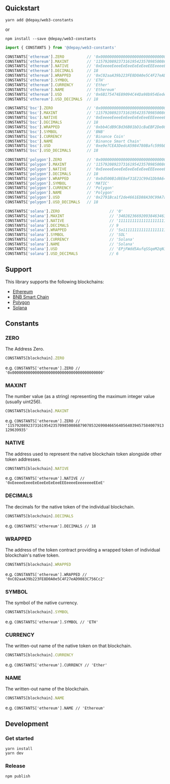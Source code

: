 ## Quickstart

```
yarn add @depay/web3-constants
```

or 

```
npm install --save @depay/web3-constants
```

```javascript
import { CONSTANTS } from '@depay/web3-constants'

CONSTANTS['ethereum'].ZERO          // '0x0000000000000000000000000000000000000000'
CONSTANTS['ethereum'].MAXINT        // '115792089237316195423570985008687907853269984665640564039457584007913129639935'
CONSTANTS['ethereum'].NATIVE        // '0xEeeeeEeeeEeEeeEeEeEeeEEEeeeeEeeeeeeeEEeE'
CONSTANTS['ethereum'].DECIMALS      // 18
CONSTANTS['ethereum'].WRAPPED       // '0xC02aaA39b223FE8D0A0e5C4F27eAD9083C756Cc2'
CONSTANTS['ethereum'].SYMBOL        // 'ETH'
CONSTANTS['ethereum'].CURRENCY      // 'Ether'
CONSTANTS['ethereum'].NAME          // 'Ethereum'
CONSTANTS['ethereum'].USD           // '0x6B175474E89094C44Da98b954EedeAC495271d0F' (DAI)
CONSTANTS['ethereum'].USD_DECIMALS  // 18

CONSTANTS['bsc'].ZERO               // '0x0000000000000000000000000000000000000000'
CONSTANTS['bsc'].MAXINT             // '115792089237316195423570985008687907853269984665640564039457584007913129639935'
CONSTANTS['bsc'].NATIVE             // '0xEeeeeEeeeEeEeeEeEeEeeEEEeeeeEeeeeeeeEEeE'
CONSTANTS['bsc'].DECIMALS           // 18
CONSTANTS['bsc'].WRAPPED            // '0xbb4CdB9CBd36B01bD1cBaEBF2De08d9173bc095c'
CONSTANTS['bsc'].SYMBOL             // 'BNB'
CONSTANTS['bsc'].CURRENCY           // 'Binance Coin'
CONSTANTS['bsc'].NAME               // 'Binance Smart Chain'
CONSTANTS['bsc'].USD                // '0xe9e7CEA3DedcA5984780Bafc599bD69ADd087D56' (BUSD)
CONSTANTS['bsc'].USD_DECIMALS       // 18

CONSTANTS['polygon'].ZERO           // '0x0000000000000000000000000000000000000000'
CONSTANTS['polygon'].MAXINT         // '115792089237316195423570985008687907853269984665640564039457584007913129639935'
CONSTANTS['polygon'].NATIVE         // '0xEeeeeEeeeEeEeeEeEeEeeEEEeeeeEeeeeeeeEEeE'
CONSTANTS['polygon'].DECIMALS       // 18
CONSTANTS['polygon'].WRAPPED        // '0x0d500B1d8E8eF31E21C99d1Db9A6444d3ADf1270'
CONSTANTS['polygon'].SYMBOL         // 'MATIC'
CONSTANTS['polygon'].CURRENCY       // 'Polygon'
CONSTANTS['polygon'].NAME           // 'Polygon'
CONSTANTS['polygon'].USD            // '0x2791Bca1f2de4661ED88A30C99A7a9449Aa84174' (USDC)
CONSTANTS['polygon'].USD_DECIMALS   // 18

CONSTANTS['solana'].ZERO                      // '0'
CONSTANTS['solana'].MAXINT                    // '340282366920938463463374607431768211455'
CONSTANTS['solana'].NATIVE                    // '11111111111111111111111111111111'
CONSTANTS['solana'].DECIMALS                  // 9
CONSTANTS['solana'].WRAPPED                   // 'So11111111111111111111111111111111111111112'
CONSTANTS['solana'].SYMBOL                    // 'SOL'
CONSTANTS['solana'].CURRENCY                  // 'Solana'
CONSTANTS['solana'].NAME                      // 'Solana'
CONSTANTS['solana'].USD                       // 'EPjFWdd5AufqSSqeM2qN1xzybapC8G4wEGGkZwyTDt1v' (USDC)
CONSTANTS['solana'].USD_DECIMALS              // 6
```

## Support

This library supports the following blockchains:

- [Ethereum](https://ethereum.org)
- [BNB Smart Chain](https://www.binance.org/smartChain)
- [Polygon](https://polygon.technology)
- [Solana](https://solana.com/)

## Constants

### ZERO

The Address Zero.

```javascript
CONSTANTS[blockchain].ZERO
```

e.g. `CONSTANTS['ethereum'].ZERO // '0x0000000000000000000000000000000000000000'`

### MAXINT

The number value (as a string) representing the maximum integer value (usually uint256).

```javascript
CONSTANTS[blockchain].MAXINT
```

e.g. `CONSTANTS['ethereum'].ZERO // '115792089237316195423570985008687907853269984665640564039457584007913129639935'`

### NATIVE

The address used to represent the native blockchain token alongside other token addresses.

```javascript
CONSTANTS[blockchain].NATIVE
```

e.g. `CONSTANTS['ethereum'].NATIVE // '0xEeeeeEeeeEeEeeEeEeEeeEEEeeeeEeeeeeeeEEeE'`

### DECIMALS

The decimals for the native token of the individual blockchain.

```javascript
CONSTANTS[blockchain].DECIMALS
```

e.g. `CONSTANTS['ethereum'].DECIMALS // 18`

### WRAPPED

The address of the token contract providing a wrapped token of individual blockchain's native token.

```javascript
CONSTANTS[blockchain].WRAPPED
```

e.g. `CONSTANTS['ethereum'].WRAPPED // '0xC02aaA39b223FE8D0A0e5C4F27eAD9083C756Cc2'`

### SYMBOL

The symbol of the native currency.

```javascript
CONSTANTS[blockchain].SYMBOL
```

e.g. `CONSTANTS['ethereum'].SYMBOL // 'ETH'`

### CURRENCY

The written-out name of the native token on that blockchain.

```javascript
CONSTANTS[blockchain].CURRENCY
```

e.g. `CONSTANTS['ethereum'].CURRENCY // 'Ether'`

### NAME

The written-out name of the blockchain.

```javascript
CONSTANTS[blockchain].NAME
```

e.g. `CONSTANTS['ethereum'].NAME // 'Ethereum'`

## Development

### Get started

```
yarn install
yarn dev
```

### Release

```
npm publish
```
